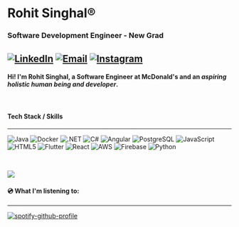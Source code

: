 # Rohit Singhal®️

### Software Development Engineer - New Grad
[![LinkedIn](https://img.shields.io/badge/LinkedIn-%230077B5.svg?logo=linkedin&logoColor=white)](https://linkedin.com/in/rohitpsinghal) [![Email](https://img.shields.io/badge/Email-%23D14836.svg?logo=mail.ru&logoColor=white)](mailto:rohitpsinghal@gmail.com) [![Instagram](https://img.shields.io/badge/Instagram-%23E4405F.svg?logo=Instagram&logoColor=white)](https://instagram.com/rohit_singhal4)
---

#### Hi! I'm Rohit Singhal, a Software Engineer at McDonald's and an *aspiring holistic human being and developer*.

<br/>

#### Tech Stack / Skills
---
![Java](https://img.shields.io/badge/java-%23ED8B00.svg?style=for-the-badge&logo=openjdk&logoColor=white) 
![Docker](https://img.shields.io/badge/docker-%230db7ed.svg?style=for-the-badge&logo=docker&logoColor=white)
![.NET](https://img.shields.io/badge/.NET-5C2D91?style=for-the-badge&logo=.net&logoColor=white)
![C#](https://img.shields.io/badge/c%23-%23239120.svg?style=for-the-badge&logo=csharp&logoColor=white)
![Angular](https://img.shields.io/badge/angular-%23DD0031.svg?style=for-the-badge&logo=angular&logoColor=white) 
![PostgreSQL](https://img.shields.io/badge/PostgreSQL-316192?style=for-the-badge&logo=postgresql&logoColor=white)
![JavaScript](https://img.shields.io/badge/javascript-%23323330.svg?style=for-the-badge&logo=javascript&logoColor=%23F7DF1E) 
![HTML5](https://img.shields.io/badge/html5-%23E34F26.svg?style=for-the-badge&logo=html5&logoColor=white)
![Flutter](https://img.shields.io/badge/Flutter-%2302569B.svg?style=for-the-badge&logo=Flutter&logoColor=white) 
![React](https://img.shields.io/badge/react-%2320232a.svg?style=for-the-badge&logo=react&logoColor=%2361DAFB)
![AWS](https://img.shields.io/badge/AWS-%23FF9900.svg?style=for-the-badge&logo=amazon-aws&logoColor=white) 
![Firebase](https://img.shields.io/badge/firebase-%23039BE5.svg?style=for-the-badge&logo=firebase) 
![Python](https://img.shields.io/badge/python-3670A0?style=for-the-badge&logo=python&logoColor=ffdd54) 


<br/>

<!--![](https://github-readme-stats.vercel.app/api?username=Rohit-Singhal4&theme=gotham&hide_border=false&include_all_commits=false&count_private=false)-->
![](https://github-readme-stats.vercel.app/api/top-langs/?username=Rohit-Singhal4&theme=gotham&hide_border=false&include_all_commits=false&count_private=false&layout=compact)

#### 💿 What I'm listening to:
---
[![spotify-github-profile](https://spotify-github-profile.vercel.app/api/view?uid=225k4mlevcga6ajjtdacpzitq&cover_image=true&theme=novatorem&show_offline=false&background_color=000000&interchange=false&bar_color=53b14f&bar_color_cover=true)](https://spotify-github-profile.vercel.app/api/view?uid=225k4mlevcga6ajjtdacpzitq&redirect=true)
